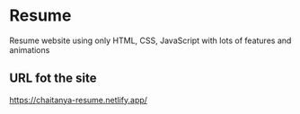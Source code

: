 # Resume </br>
Resume website using only HTML, CSS, JavaScript with lots of features and animations
## URL fot the site
https://chaitanya-resume.netlify.app/

